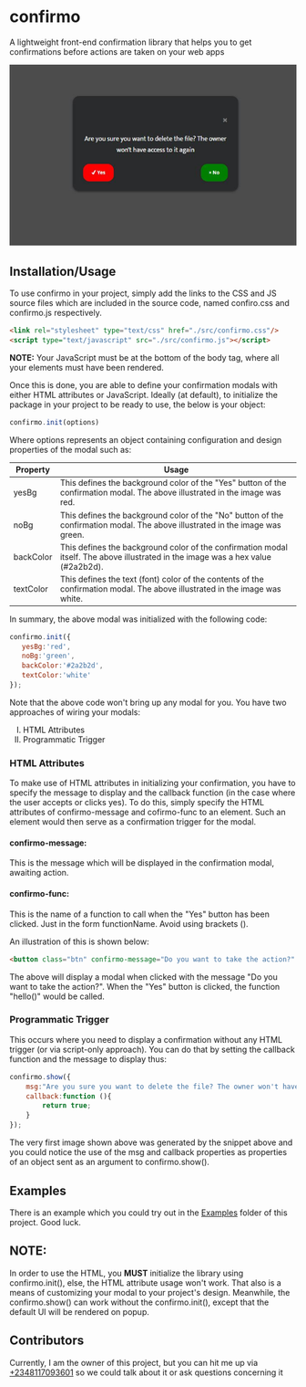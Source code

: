 # confirmo
A lightweight front-end confirmation library that helps you to get confirmations before actions are taken on your web apps

<center>
    <img src="preview.JPG">
</center>

## Installation/Usage
To use confirmo in your project, simply add the links to the CSS and JS source files which are included in the source code, named confiro.css and confirmo.js respectively.
```html
<link rel="stylesheet" type="text/css" href="./src/confirmo.css"/>
<script type="text/javascript" src="./src/confirmo.js"></script>
```
**NOTE:** Your JavaScript must be at the bottom of the body tag, where all your elements must have been rendered.

Once this is done, you are able to define your confirmation modals with either HTML attributes or JavaScript. Ideally (at default), to initialize the package in your project to be ready to use, the below is your object:
```js
confirmo.init(options)
```
Where options represents an object containing configuration and design properties of the modal such as:

<table style="width:100%">
    <thead>
        <tr>
            <th>Property</th>
            <th>Usage</tr>
        </tr>
    </thead>
    <tbody>
        <tr>
            <td>yesBg</td>
            <td>This defines the background color of the "Yes" button of the confirmation modal. The above illustrated in the image was red.</td>
        </tr>
        <tr>
            <td>noBg</td>
            <td>This defines the background color of the "No" button of the confirmation modal. The above illustrated in the image was green.</td>
        </tr>
        <tr>
            <td>backColor</td>
            <td>This defines the background color of the confirmation modal itself. The above illustrated in the image was a hex value (#2a2b2d).</td>
        </tr>
        <tr>
            <td>textColor</td>
            <td>This defines the text (font) color of the contents of the confirmation modal. The above illustrated in the image was white.</td>
        </tr>
    </tbody>
</table>


In summary, the above modal was initialized with the following code:
```js
confirmo.init({
   yesBg:'red',
   noBg:'green',
   backColor:'#2a2b2d',
   textColor:'white'
});
```
Note that the above code won't bring up any modal for you. You have two approaches of wiring your modals:

<ol type="I">
    <li>HTML Attributes</li>
    <li>Programmatic Trigger</li>
</ol>

### HTML Attributes
To make use of HTML attributes in initializing your confirmation, you have to specify the message to display and the callback function (in the case where the user accepts or clicks yes). To do this, simply specify the HTML attributes of confirmo-message and cofirmo-func to an element. Such an element would then serve as a confirmation trigger for the modal.

#### confirmo-message:
This is the message which will be displayed in the confirmation modal, awaiting action.

#### confirmo-func:
This is the name of a function to call when the "Yes" button has been clicked. Just in the form functionName. Avoid using brackets ().


An illustration of this is shown below:
```html
<button class="btn" confirmo-message="Do you want to take the action?" confirmo-func="hello">Confirmation Trigger</button>
```
The above will display a modal when clicked with the message "Do you want to take the action?". When the "Yes" button is clicked, the function "hello()" would be called.

### Programmatic Trigger
This occurs where you need to display a confirmation without any HTML trigger (or via script-only approach). You can do that by setting the callback function and the message to display thus:
```js
confirmo.show({
    msg:"Are you sure you want to delete the file? The owner won't have access to it again",
    callback:function (){
        return true;
    }
});
```
The very first image shown above was generated by the snippet above and you could notice the use of the msg and callback properties as properties of an object sent as an argument to confirmo.show().

## Examples
There is an example which you could try out in the [Examples](https://github.com/EdinyangaOttoho/confirmo/blob/main/examples/index.html) folder of this project.
Good luck.

## NOTE:
In order to use the HTML, you **MUST** initialize the library using confirmo.init(), else, the HTML attribute usage won't work. That also is a means of customizing your modal to your project's design. Meanwhile, the confirmo.show() can work without the confirmo.init(), except that the default UI will be rendered on popup.

## Contributors
Currently, I am the owner of this project, but you can hit me up via [+2348117093601](tel:+2348117093601) so we could talk about it or ask questions concerning it
